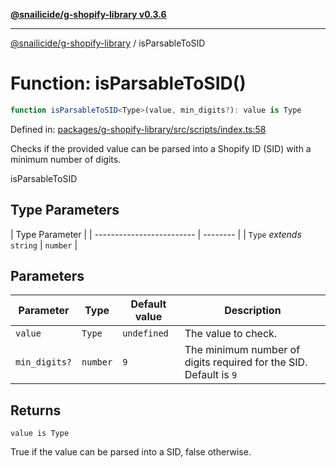 [**@snailicide/g-shopify-library v0.3.6**](../README.md)

---

[@snailicide/g-shopify-library](../README.md) / isParsableToSID

# Function: isParsableToSID()

```ts
function isParsableToSID<Type>(value, min_digits?): value is Type
```

Defined in:
[packages/g-shopify-library/src/scripts/index.ts:58](https://github.com/gbtunney/snailicide-monorepo/blob/master/packages/g-shopify-library/src/scripts/index.ts#L58)

Checks if the provided value can be parsed into a Shopify ID (SID) with a
minimum number of digits.

isParsableToSID

## Type Parameters

| Type Parameter            |
| ------------------------- | -------- |
| `Type` _extends_ `string` | `number` |

## Parameters

| Parameter     | Type     | Default value | Description                                                       |
| ------------- | -------- | ------------- | ----------------------------------------------------------------- |
| `value`       | `Type`   | `undefined`   | The value to check.                                               |
| `min_digits?` | `number` | `9`           | The minimum number of digits required for the SID. Default is `9` |

## Returns

`value is Type`

True if the value can be parsed into a SID, false otherwise.
